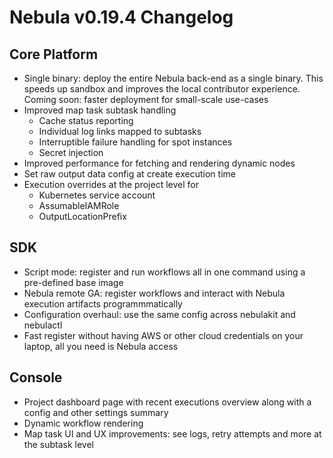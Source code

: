 # Nebula v0.19.4 Changelog

## Core Platform
- Single binary: deploy the entire Nebula back-end as a single binary. This speeds up sandbox and improves the local contributor experience. Coming soon: faster deployment for small-scale use-cases
- Improved map task subtask handling
    - Cache status reporting
    - Individual log links mapped to subtasks
    - Interruptible failure handling for spot instances
    - Secret injection
- Improved performance for fetching and rendering dynamic nodes
- Set raw output data config at create execution time
- Execution overrides at the project level for
    - Kubernetes service account
    - AssumableIAMRole
    - OutputLocationPrefix


## SDK
- Script mode: register and run workflows all in one command using a pre-defined base image
- Nebula remote GA: register workflows and interact with Nebula execution artifacts programmmatically
- Configuration overhaul: use the same config across nebulakit and nebulactl
- Fast register without having AWS or other cloud credentials on your laptop, all you need is Nebula access

## Console
- Project dashboard page with recent executions overview along with a config and other settings summary
- Dynamic workflow rendering
- Map task UI and UX improvements: see logs, retry attempts and more at the subtask level

